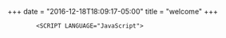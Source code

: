 +++
date = "2016-12-18T18:09:17-05:00"
title = "welcome"
+++
<script type="text/javascript">

<!--  to hide script contents from old browsers

//

//  Cookie Functions

//  Written by:  Bill Dortch, hIdaho Design

//  The following functions are released to the public domain.

//

//

// "Internal" function to encode cookie value.  This permits cookies to

// contain whitespace, comma and semicolon characters.

//

function encode (str) {

  var dest = "";

  var len = str.length;

  var index = 0;

  var code = null;

  for (var i = 0; i < len; i++) {

    var ch = str.charAt(i);

    if (ch == " ") code = "%20";

    else if (ch == "%") code = "%25";

    else if (ch == ",") code = "%2C";

    else if (ch == ";") code = "%3B";

    else if (ch == "\b") code = "%08";

    else if (ch == "\t") code = "%09";

    else if (ch == "\n") code = "%0A";

    else if (ch == "\f") code = "%0C";

    else if (ch == "\r") code = "%0D";

    if (code != null) {

      dest += str.substring(index,i) + code;

      index = i + 1;

      code = null;

    }

  }

  if (index < len)

    dest += str.substring(index, len);

  return dest;

}



//

// "Internal" function to decode cookie values.

//

function decode (str) {

  var dest = "";

  var len = str.length;

  var index = 0;

  var code = null;

  var i = 0;

  while (i < len) {

    i = str.indexOf ("%", i);

    if (i == -1)

      break;

    if (index < i)

      dest += str.substring(index, i);

    code = str.substring (i+1,i+3);

    i += 3;

    index = i;

    if (code == "20") dest += " ";

    else if (code == "25") dest += "%";

    else if (code == "2C") dest += ",";

    else if (code == "3B") dest += ";";    

    else if (code == "08") dest += "\b";

    else if (code == "09") dest += "\t";

    else if (code == "0A") dest += "\n";

    else if (code == "0C") dest += "\f";

    else if (code == "0D") dest += "\r";

    else {

      i -= 2;

      index -= 3;

    }

  }        

  if (index < len)

    dest += str.substring(index, len);

  return dest;

}



//

// "Internal" function to return the decoded value of a cookie

//

function getCookieVal (offset) {

  var endstr = document.cookie.indexOf (";", offset);

  if (endstr == -1)

    endstr = document.cookie.length;

  return decode(document.cookie.substring(offset, endstr));

}



//

//  Function to return the value of the cookie specified by "name".

//    name - String object containing the cookie name.

//

function GetCookie (name) {

  var arg = name + "=";

  var alen = arg.length;

  var clen = document.cookie.length;

  var i = 0;

  while (i < clen) {

    var j = i + alen;

    if (document.cookie.substring(i, j) == arg)

      return getCookieVal (j);

    i = document.cookie.indexOf(" ", i) + 1;

    if (i == 0) break; 

  }

  return null;

}



//

//  Function to create or update a cookie.

//    name - String object object containing the cookie name

//    value - String object containing the cookie value.  May contain

//      any valid sting characters, including whitespace, commas and quotes.

//    expires - Date object containing the expiration data of the cookie,

//      or null to expire the cookie at the end of the current session.

//

function SetCookie (name, value, expires) {

  document.cookie = name + "=" + encode(value) + ((expires == null) ? "" : ("; expires=" + expires.toGMTString()));

}



//  Function to delete a cookie. (Sets expiration date to current date/time)

//    name - String object containing the cookie name

//

function DeleteCookie (name) {

  var exp = new Date();

  var cval = GetCookie (name);

  document.cookie = name + "=" + cval + "; expires=" + exp.toGMTString();

}
//


function arrayOfDaysInMonths(isLeapYear)

{

   this[0] = 31;

   this[1] = 28;

   if (isLeapYear)

                this[1] = 29;

   this[2] = 31;

   this[3] = 30;

   this[4] = 31;

   this[5] = 30;

   this[6] = 31;

   this[7] = 31;

   this[8] = 30;

   this[9] = 31;

   this[10] = 30;

   this[11] = 31;

}

function daysInMonth(month, year)

{

// do the classic leap year calculation

   var isLeapYear = (((year % 4 == 0) && (year % 100 != 0)) || (year % 400 == 0));

   var monthDays  = new arrayOfDaysInMonths(isLeapYear);

   return monthDays[month];

}

function calendar()

{

   var monthNames = "JanFebMarAprMayJunJulAugSepOctNovDec";

   var today      = new Date();

   var day        = today.getDate();

   var month      = today.getMonth();

   var year       = today.getYear() + 1900;

// figure out how many days this month will have...

   var numDays    = daysInMonth(month, year);

// and go back to the first day of the month...

   var firstDay   = today;

       firstDay.setDate(1);

// and figure out which day of the week it hits...

   var startDay = firstDay.getDay();

   var column = 0;

   // Start the calendar table     

   document.write("<CENTER>");

   document.write("<TABLE BORDER>");

   document.write("<TR><TH COLSPAN=7>");

   document.write(monthNames.substring(3*month, 3*(month + 1)) + " " + year);

   document.write("</th></tr><TR><TH>Sun</th><TH>Mon</th><TH>Tue</th><TH>Wed</th><TH>Thu</th><TH>Fri</th><TH>Sat</th></tr>");

   // put blank table entries for days of week before beginning of the month

   document.write("<TR>");
   column = 0;
   for (i=0; i<startDay; i++)
   {
      document.write("<TD>&nbsp;</td>");
      column++;
      
   }
 

   for (i=1; i <= numDays; i++)

   {

      // Write the day

      var s = "" + i;

      if ((GetCookie("d"+i) != null))

        // s = s.fontcolor(document.vlinkColor);

        s = s.fontcolor("#FF0000");

      s = s.link("javascript:dayClick(" + i + ")")

          document.write("<TD>" + s);

      

      // Check for end of week/row

      if (++column == 7)

      {

         document.write("</tr><TR>"); // start a new row

         column = 0;

      }
      document.write("</td>");

   }

   document.write("</tr></TABLE>");

   document.writeln("</CENTER>");

}



////////////////////////////

//////// dayClick //////////

////////////////////////////

function dayClick(day)

{

        var expdate = new Date ();

            expdate.setTime (expdate.getTime() + (24 * 60 * 60 * 1000)); // 24 hrs from now

        var prefix                = "d";

        var theCookieName         = prefix + day;

        var theDayclickedReminder = GetCookie(theCookieName);

    if (theDayclickedReminder != null) {

        alert("The reminder for day " + day + " is:"  + theDayclickedReminder);

    } // end if

        if (confirm("Do you wish to enter a reminder for day " + day + " of this month?"))

        {

                x = prompt("Enter a reminder for day "+ day + " of this month", theDayclickedReminder);

        SetCookie (theCookieName, x, expdate);

    } // end if

}



// --> <!-- end hiding contents from old browsers  -->



          </SCRIPT>
            <SCRIPT LANGUAGE="JavaScript">




<!--  to hide script contents from old browsers

// Write the intro

// Write the calendar

calendar();


// --> <!-- end hiding contents from old browsers  -->
</script>


